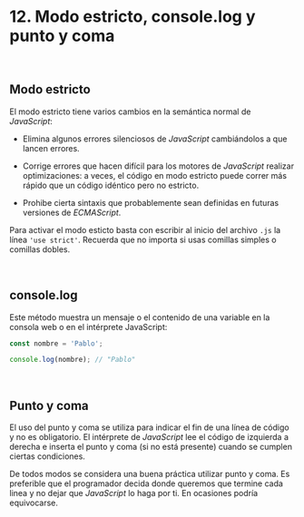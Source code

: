 # 12. Modo estricto, console.log y punto y coma

&nbsp;

## Modo estricto

El modo estricto tiene varios cambios en la semántica normal de *JavaScript*:

- Elimina algunos errores silenciosos de *JavaScript* cambiándolos a que lancen errores.

- Corrige errores que hacen difícil para los motores de *JavaScript* realizar optimizaciones: a veces, el código en modo estricto puede correr más rápido que un código idéntico pero no estricto.

- Prohibe cierta sintaxis que probablemente sean definidas en futuras versiones de *ECMAScript*.

Para activar el modo esticto basta con escribir al inicio del archivo `.js` la línea `'use strict'`. Recuerda que no importa si usas comillas simples o comillas dobles.

&nbsp;

## console.log


Este método muestra un mensaje o el contenido de una variable en la consola web o en el intérprete JavaScript:

```javascript
const nombre = 'Pablo';

console.log(nombre); // "Pablo"
```

&nbsp;

## Punto y coma

El uso del punto y coma se utiliza para indicar el fin de una línea de código y no es obligatorio. El intérprete de *JavaScript* lee el código de izquierda a derecha e inserta el punto y coma (si no está presente) cuando se cumplen ciertas condiciones. 

De todos modos se considera una buena práctica utilizar punto y coma. Es preferible que el programador decida donde queremos que termine cada linea y no dejar que *JavaScript* lo haga por ti. En ocasiones podría equivocarse.